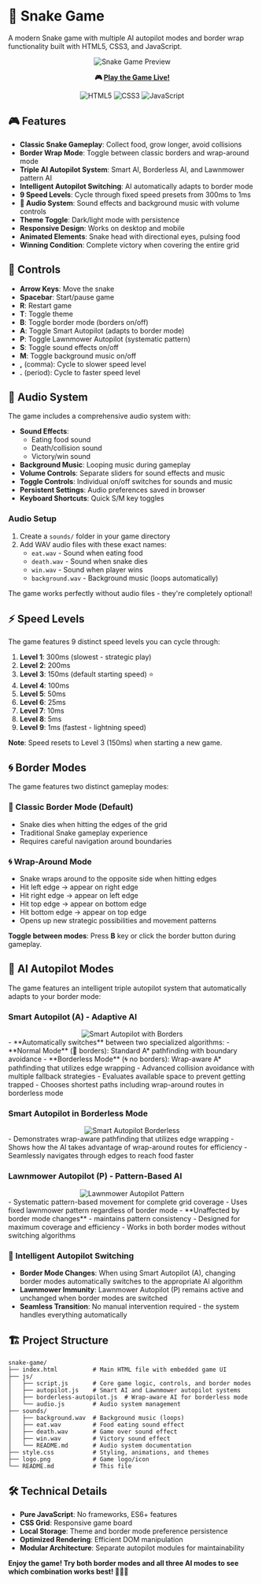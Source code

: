 # 🐍 Snake Game

A modern Snake game with multiple AI autopilot modes and border wrap functionality built with HTML5, CSS3, and JavaScript.

<div align="center">
  <img src="assets/snake-game-preview.gif" alt="Snake Game Preview">

**🎮 [Play the Game Live!](https://foxeronthepath.github.io/snake-game/)**

![HTML5](https://img.shields.io/badge/HTML5-E34F26?logo=html5&logoColor=white) ![CSS3](https://img.shields.io/badge/CSS3-1572B6?logo=css3&logoColor=white) ![JavaScript](https://img.shields.io/badge/JavaScript-F7DF1E?logo=javascript&logoColor=black)

</div>

## 🎮 Features

- **Classic Snake Gameplay**: Collect food, grow longer, avoid collisions
- **Border Wrap Mode**: Toggle between classic borders and wrap-around mode
- **Triple AI Autopilot System**: Smart AI, Borderless AI, and Lawnmower pattern AI
- **Intelligent Autopilot Switching**: AI automatically adapts to border mode
- **9 Speed Levels**: Cycle through fixed speed presets from 300ms to 1ms
- **🎵 Audio System**: Sound effects and background music with volume controls
- **Theme Toggle**: Dark/light mode with persistence
- **Responsive Design**: Works on desktop and mobile
- **Animated Elements**: Snake head with directional eyes, pulsing food
- **Winning Condition**: Complete victory when covering the entire grid

## 🎯 Controls

- **Arrow Keys**: Move the snake
- **Spacebar**: Start/pause game
- **R**: Restart game
- **T**: Toggle theme
- **B**: Toggle border mode (borders on/off)
- **A**: Toggle Smart Autopilot (adapts to border mode)
- **P**: Toggle Lawnmower Autopilot (systematic pattern)
- **S**: Toggle sound effects on/off
- **M**: Toggle background music on/off
- **,** (comma): Cycle to slower speed level
- **.** (period): Cycle to faster speed level

## 🎵 Audio System

The game includes a comprehensive audio system with:

- **Sound Effects**:
  - Eating food sound
  - Death/collision sound
  - Victory/win sound
- **Background Music**: Looping music during gameplay
- **Volume Controls**: Separate sliders for sound effects and music
- **Toggle Controls**: Individual on/off switches for sounds and music
- **Persistent Settings**: Audio preferences saved in browser
- **Keyboard Shortcuts**: Quick S/M key toggles

### Audio Setup

1. Create a `sounds/` folder in your game directory
2. Add WAV audio files with these exact names:
   - `eat.wav` - Sound when eating food
   - `death.wav` - Sound when snake dies
   - `win.wav` - Sound when player wins
   - `background.wav` - Background music (loops automatically)

The game works perfectly without audio files - they're completely optional!

## ⚡ Speed Levels

The game features 9 distinct speed levels you can cycle through:

1. **Level 1**: 300ms (slowest - strategic play)
2. **Level 2**: 200ms
3. **Level 3**: 150ms (default starting speed) ⭐
4. **Level 4**: 100ms
5. **Level 5**: 50ms
6. **Level 6**: 25ms
7. **Level 7**: 10ms
8. **Level 8**: 5ms
9. **Level 9**: 1ms (fastest - lightning speed)

**Note**: Speed resets to Level 3 (150ms) when starting a new game.

## 🌀 Border Modes

The game features two distinct gameplay modes:

### 🚪 Classic Border Mode (Default)

- Snake dies when hitting the edges of the grid
- Traditional Snake gameplay experience
- Requires careful navigation around boundaries

### 🌀 Wrap-Around Mode

- Snake wraps around to the opposite side when hitting edges
- Hit left edge → appear on right edge
- Hit right edge → appear on left edge
- Hit top edge → appear on bottom edge
- Hit bottom edge → appear on top edge
- Opens up new strategic possibilities and movement patterns

**Toggle between modes**: Press **B** key or click the border button during gameplay.

## 🤖 AI Autopilot Modes

The game features an intelligent triple autopilot system that automatically adapts to your border mode:

### Smart Autopilot (A) - Adaptive AI

<div align="center">
  <img src="assets/smart-autopilot-borders.gif" alt="Smart Autopilot with Borders">
</div>
- **Automatically switches** between two specialized algorithms:
  - **Normal Mode** (🚪 borders): Standard A* pathfinding with boundary avoidance
  - **Borderless Mode** (🌀 no borders): Wrap-aware A* pathfinding that utilizes edge wrapping
- Advanced collision avoidance with multiple fallback strategies
- Evaluates available space to prevent getting trapped
- Chooses shortest paths including wrap-around routes in borderless mode

### Smart Autopilot in Borderless Mode

<div align="center">
  <img src="assets/smart-autopilot-borderless.gif" alt="Smart Autopilot Borderless">
</div>
- Demonstrates wrap-aware pathfinding that utilizes edge wrapping
- Shows how the AI takes advantage of wrap-around routes for efficiency
- Seamlessly navigates through edges to reach food faster

### Lawnmower Autopilot (P) - Pattern-Based AI

<div align="center">
  <img src="assets/lawnmower-autopilot.gif" alt="Lawnmower Autopilot Pattern">
</div>
- Systematic pattern-based movement for complete grid coverage
- Uses fixed lawnmower pattern regardless of border mode
- **Unaffected by border mode changes** - maintains pattern consistency
- Designed for maximum coverage and efficiency
- Works in both border modes without switching algorithms

### 🔄 Intelligent Autopilot Switching

- **Border Mode Changes**: When using Smart Autopilot (A), changing border modes automatically switches to the appropriate AI algorithm
- **Lawnmower Immunity**: Lawnmower Autopilot (P) remains active and unchanged when border modes are switched
- **Seamless Transition**: No manual intervention required - the system handles everything automatically

## 🏗️ Project Structure

```
snake-game/
├── index.html          # Main HTML file with embedded game UI
├── js/
│   ├── script.js       # Core game logic, controls, and border modes
│   ├── autopilot.js    # Smart AI and Lawnmower autopilot systems
│   ├── borderless-autopilot.js  # Wrap-aware AI for borderless mode
│   └── audio.js        # Audio system management
├── sounds/
│   ├── background.wav  # Background music (loops)
│   ├── eat.wav         # Food eating sound effect
│   ├── death.wav       # Game over sound effect
│   ├── win.wav         # Victory sound effect
│   └── README.md       # Audio system documentation
├── style.css           # Styling, animations, and themes
├── logo.png            # Game logo/icon
└── README.md           # This file
```

## 🛠️ Technical Details

- **Pure JavaScript**: No frameworks, ES6+ features
- **CSS Grid**: Responsive game board
- **Local Storage**: Theme and border mode preference persistence
- **Optimized Rendering**: Efficient DOM manipulation
- **Modular Architecture**: Separate autopilot modules for maintainability

**Enjoy the game! Try both border modes and all three AI modes to see which combination works best! 🐍🤖🌀**
